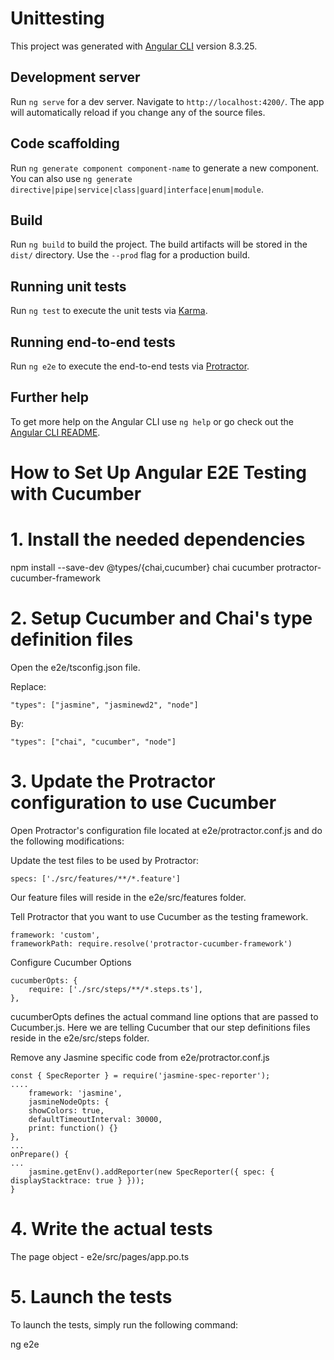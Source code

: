 # Unittesting

This project was generated with [Angular CLI](https://github.com/angular/angular-cli) version 8.3.25.

## Development server

Run `ng serve` for a dev server. Navigate to `http://localhost:4200/`. The app will automatically reload if you change any of the source files.

## Code scaffolding

Run `ng generate component component-name` to generate a new component. You can also use `ng generate directive|pipe|service|class|guard|interface|enum|module`.

## Build

Run `ng build` to build the project. The build artifacts will be stored in the `dist/` directory. Use the `--prod` flag for a production build.

## Running unit tests

Run `ng test` to execute the unit tests via [Karma](https://karma-runner.github.io).

## Running end-to-end tests

Run `ng e2e` to execute the end-to-end tests via [Protractor](http://www.protractortest.org/).

## Further help

To get more help on the Angular CLI use `ng help` or go check out the [Angular CLI README](https://github.com/angular/angular-cli/blob/master/README.md).


# How to Set Up Angular E2E Testing with Cucumber

# 1. Install the needed dependencies
npm install --save-dev @types/{chai,cucumber} chai cucumber protractor-cucumber-framework

# 2. Setup Cucumber and Chai's type definition files
Open the e2e/tsconfig.json file.

Replace:

    "types": ["jasmine", "jasminewd2", "node"]

By:

    "types": ["chai", "cucumber", "node"]

# 3. Update the Protractor configuration to use Cucumber

Open Protractor's configuration file located at e2e/protractor.conf.js and do the following modifications:

Update the test files to be used by Protractor:

    specs: ['./src/features/**/*.feature']

Our feature files will reside in the e2e/src/features folder.

Tell Protractor that you want to use Cucumber as the testing framework.

    framework: 'custom',
    frameworkPath: require.resolve('protractor-cucumber-framework')

Configure Cucumber Options

    cucumberOpts: {
        require: ['./src/steps/**/*.steps.ts'],
    },

cucumberOpts defines the actual command line options that are passed to Cucumber.js. Here we are telling Cucumber that our step definitions files reside in the e2e/src/steps folder.

Remove any Jasmine specific code from e2e/protractor.conf.js

    const { SpecReporter } = require('jasmine-spec-reporter');
    ....
        framework: 'jasmine',
        jasmineNodeOpts: {
        showColors: true,
        defaultTimeoutInterval: 30000,
        print: function() {}
    },
    ...
    onPrepare() {
    ...
        jasmine.getEnv().addReporter(new SpecReporter({ spec: { displayStacktrace: true } }));
    }

  # 4. Write the actual tests
  
  
The page object - e2e/src/pages/app.po.ts


# 5. Launch the tests

To launch the tests, simply run the following command:

ng e2e